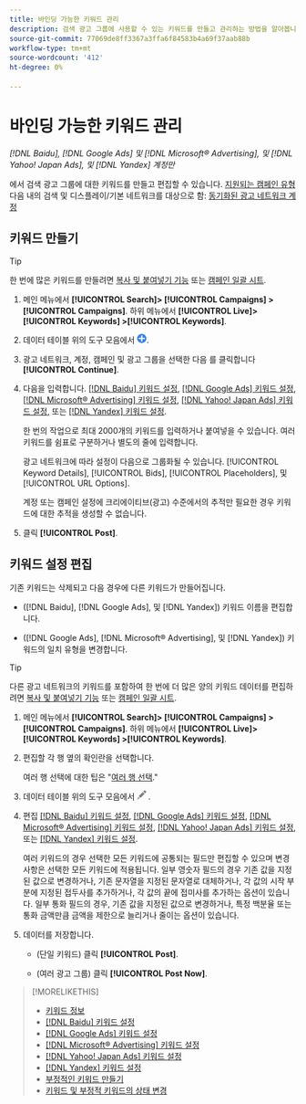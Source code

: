 ```yaml
---
title: 바인딩 가능한 키워드 관리
description: 검색 광고 그룹에 사용할 수 있는 키워드를 만들고 관리하는 방법을 알아봅니다.
source-git-commit: 77069de8ff3367a3ffa6f84583b4a69f37aab88b
workflow-type: tm+mt
source-wordcount: '412'
ht-degree: 0%

---
```


# 바인딩 가능한 키워드 관리

*[!DNL Baidu], [!DNL Google Ads] 및 [!DNL Microsoft® Advertising], 및 [!DNL Yahoo! Japan Ads], 및 [!DNL Yandex] 계정만*

에서 검색 광고 그룹에 대한 키워드를 만들고 편집할 수 있습니다. [지원되는 캠페인 유형](/help/search-social-commerce/introduction/supported-inventory.md) 다음 내의 검색 및 디스플레이/기본 네트워크를 대상으로 함: [동기화된 광고 네트워크 계정](/help/search-social-commerce/campaign-management/accounts/ad-network-account-about.md)

## 키워드 만들기

>[!TIP]
>
>한 번에 많은 키워드를 만들려면 [복사 및 붙여넣기 기능](/help/search-social-commerce/campaign-management/campaigns/copy-paste.md) 또는 [캠페인 일괄 시트](/help/search-social-commerce/campaign-management/bulksheets/bulksheet-about.md).

1. 메인 메뉴에서 **[!UICONTROL Search]> [!UICONTROL Campaigns] >[!UICONTROL Campaigns]**. 하위 메뉴에서 **[!UICONTROL Live]> [!UICONTROL Keywords] >[!UICONTROL Keywords]**.

1. 데이터 테이블 위의 도구 모음에서 ![만들기](/help/search-social-commerce/assets/add.png "만들기").

1. 광고 네트워크, 계정, 캠페인 및 광고 그룹을 선택한 다음 를 클릭합니다 **[!UICONTROL Continue]**.

1. 다음을 입력합니다. [[!DNL Baidu] 키워드 설정](keyword-settings-baidu.md), [[!DNL Google Ads] 키워드 설정](keyword-settings-google.md), [[!DNL Microsoft® Advertising] 키워드 설정](keyword-settings-microsoft.md), [[!DNL Yahoo! Japan Ads] 키워드 설정](keyword-settings-yahoo-japan.md), 또는 [[!DNL Yandex] 키워드 설정](keyword-settings-yandex.md).

   한 번의 작업으로 최대 2000개의 키워드를 입력하거나 붙여넣을 수 있습니다. 여러 키워드를 쉼표로 구분하거나 별도의 줄에 입력합니다.

   광고 네트워크에 따라 설정이 다음으로 그룹화될 수 있습니다. [!UICONTROL Keyword Details], [!UICONTROL Bids], [!UICONTROL Placeholders], 및 [!UICONTROL URL Options].

   계정 또는 캠페인 설정에 크리에이티브(광고) 수준에서의 추적만 필요한 경우 키워드에 대한 추적을 생성할 수 없습니다.

1. 클릭 **[!UICONTROL Post]**.

## 키워드 설정 편집

기존 키워드는 삭제되고 다음 경우에 다른 키워드가 만들어집니다.

* ([!DNL Baidu], [!DNL Google Ads], 및 [!DNL Yandex]) 키워드 이름을 편집합니다.

* ([!DNL Google Ads], [!DNL Microsoft® Advertising], 및 [!DNL Yandex]) 키워드의 일치 유형을 변경합니다.

>[!TIP]
>
>다른 광고 네트워크의 키워드를 포함하여 한 번에 더 많은 양의 키워드 데이터를 편집하려면 [복사 및 붙여넣기 기능](/help/search-social-commerce/campaign-management/campaigns/copy-paste.md) 또는 [캠페인 일괄 시트](/help/search-social-commerce/campaign-management/bulksheets/bulksheet-about.md).

1. 메인 메뉴에서 **[!UICONTROL Search]> [!UICONTROL Campaigns] >[!UICONTROL Campaigns]**. 하위 메뉴에서 **[!UICONTROL Live]> [!UICONTROL Keywords] >[!UICONTROL Keywords]**.

1. 편집할 각 행 옆의 확인란을 선택합니다.

   여러 행 선택에 대한 팁은 &quot;[여러 행 선택](/help/search-social-commerce/common-tasks/navigation-editing-selection/multiple-rows-select.md).&quot;

1. 데이터 테이블 위의 도구 모음에서 ![편집](/help/search-social-commerce/assets/edit.png "편집") .

1. 편집 [[!DNL Baidu] 키워드 설정](keyword-settings-baidu.md), [[!DNL Google Ads] 키워드 설정](keyword-settings-google.md), [[!DNL Microsoft® Advertising] 키워드 설정](keyword-settings-microsoft.md), [[!DNL Yahoo! Japan Ads] 키워드 설정](keyword-settings-yahoo-japan.md), 또는 [[!DNL Yandex] 키워드 설정](keyword-settings-yandex.md).

   여러 키워드의 경우 선택한 모든 키워드에 공통되는 필드만 편집할 수 있으며 변경 사항은 선택한 모든 키워드에 적용됩니다. 일부 영숫자 필드의 경우 기존 값을 지정된 값으로 변경하거나, 기존 문자열을 지정된 문자열로 대체하거나, 각 값의 시작 부분에 지정된 접두사를 추가하거나, 각 값의 끝에 접미사를 추가하는 옵션이 있습니다. 일부 통화 필드의 경우, 기존 값을 지정된 값으로 변경하거나, 특정 백분율 또는 통화 금액만큼 금액을 제한으로 늘리거나 줄이는 옵션이 있습니다.

1. 데이터를 저장합니다.

   * (단일 키워드) 클릭 **[!UICONTROL Post]**.

   * (여러 광고 그룹) 클릭 **[!UICONTROL Post Now]**.

>[!MORELIKETHIS]
>
>* [키워드 정보](keyword-about.md)
>* [[!DNL Baidu] 키워드 설정](keyword-settings-baidu.md)
>* [[!DNL Google Ads] 키워드 설정](keyword-settings-google.md)
>* [[!DNL Microsoft® Advertising] 키워드 설정](keyword-settings-microsoft.md)
>* [[!DNL Yahoo! Japan Ads] 키워드 설정](keyword-settings-yahoo-japan.md)
>* [[!DNL Yandex] 키워드 설정](keyword-settings-yandex.md)
>* [부정적인 키워드 만들기](/help/search-social-commerce/campaign-management/campaigns/keyword-negative-create.md)
>* [키워드 및 부정적 키워드의 상태 변경](keyword-status-edit.md)
